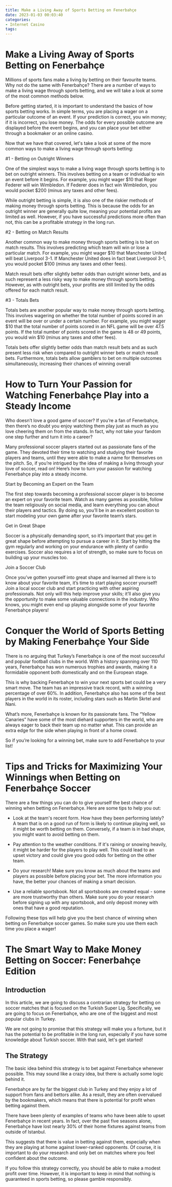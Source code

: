 ```yaml
---
title: Make a Living Away of Sports Betting on Fenerbahçe
date: 2023-01-03 00:03:40
categories:
- Internet Casino
tags:
---
```



#  Make a Living Away of Sports Betting on Fenerbahçe

Millions of sports fans make a living by betting on their favourite teams. Why not do the same with Fenerbahçe? There are a number of ways to make a living wage through sports betting, and we will take a look at some of the most common methods below.

Before getting started, it is important to understand the basics of how sports betting works. In simple terms, you are placing a wager on a particular outcome of an event. If your prediction is correct, you win money; if it is incorrect, you lose money. The odds for every possible outcome are displayed before the event begins, and you can place your bet either through a bookmaker or an online casino.

Now that we have that covered, let's take a look at some of the more common ways to make a living wage through sports betting:

#1 - Betting on Outright Winners

One of the simplest ways to make a living wage through sports betting is to bet on outright winners. This involves betting on a team or individual to win an event before it begins. For example, you might wager $10 that Roger Federer will win Wimbledon. If Federer does in fact win Wimbledon, you would pocket $200 (minus any taxes and other fees).


While outright betting is simple, it is also one of the riskier methods of making money through sports betting. This is because the odds for an outright winner are generally quite low, meaning your potential profits are limited as well. However, if you have successful predictions more often than not, this can be a profitable strategy in the long run.


#2 - Betting on Match Results

Another common way to make money through sports betting is to bet on match results. This involves predicting which team will win or lose a particular match. For example, you might wager $10 that Manchester United will beat Liverpool 3-1. If Manchester United does in fact beat Liverpool 3-1, you would pocket $100 (minus any taxes and other fees).



  Match result bets offer slightly better odds than outright winner bets, and as such represent a less risky way to make money through sports betting. However, as with outright bets, your profits are still limited by the odds offered for each match result.



 #3 - Totals Bets

 Totals bets are another popular way to make money through sports betting. This involves wagering on whether the total number of points scored in an event will be over or under a certain number. For example, you might wager $10 that the total number of points scored in an NFL game will be over 47.5 points. If the total number of points scored in the game is 48 or 49 points, you would win $10 (minus any taxes and other fees).



 Totals bets offer slightly better odds than match result bets and as such present less risk when compared to outright winner bets or match result bets. Furthermore, totals bets allow gamblers to bet on multiple outcomes simultaneously, increasing their chances of winning overall

#  How to Turn Your Passion for Watching Fenerbahçe Play into a Steady Income

Who doesn’t love a good game of soccer? If you’re a fan of Fenerbahçe, then there’s no doubt you enjoy watching them play just as much as you love cheering them on from the stands. In fact, why not take your fandom one step further and turn it into a career?

Many professional soccer players started out as passionate fans of the game. They devoted their time to watching and studying their favorite players and teams, until they were able to make a name for themselves on the pitch. So, if you’re intrigued by the idea of making a living through your love of soccer, read on! Here’s how to turn your passion for watching Fenerbahçe play into a steady income.

Start by Becoming an Expert on the Team

The first step towards becoming a professional soccer player is to become an expert on your favorite team. Watch as many games as possible, follow the team religiously on social media, and learn everything you can about their players and tactics. By doing so, you’ll be in an excellent position to start modeling your own game after your favorite team’s stars.

Get in Great Shape

Soccer is a physically demanding sport, so it’s important that you get in great shape before attempting to pursue a career in it. Start by hitting the gym regularly and working on your endurance with plenty of cardio exercises. Soccer also requires a lot of strength, so make sure to focus on building up your muscles too.

Join a Soccer Club

Once you’ve gotten yourself into great shape and learned all there is to know about your favorite team, it’s time to start playing soccer yourself! Join a local soccer club and start practicing with other aspiring professionals. Not only will this help improve your skills; it’ll also give you the opportunity to make some valuable connections in the industry. Who knows, you might even end up playing alongside some of your favorite Fenerbahçe players!

#  Conquer the World of Sports Betting by Making Fenerbahçe Your Side

There is no arguing that Turkey’s Fenerbahçe is one of the most successful and popular football clubs in the world. With a history spanning over 110 years, Fenerbahçe has won numerous trophies and awards, making it a formidable opponent both domestically and on the European stage.

This is why backing Fenerbahçe to win your next sports bet could be a very smart move. The team has an impressive track record, with a winning percentage of over 60%. In addition, Fenerbahçe also has some of the best players in the world in its roster, including stars such as Martin Skrtel and Nani.

What’s more, Fenerbahçe is known for its passionate fans. The “Yellow Canaries” have some of the most diehard supporters in the world, who are always eager to back their team up no matter what. This can provide an extra edge for the side when playing in front of a home crowd.

So if you’re looking for a winning bet, make sure to add Fenerbahçe to your list!

#  Tips and Tricks for Maximizing Your Winnings when Betting on Fenerbahçe Soccer

There are a few things you can do to give yourself the best chance of winning when betting on Fenerbahçe. Here are some tips to help you out:

- Look at the team's recent form. How have they been performing lately? A team that is on a good run of form is likely to continue playing well, so it might be worth betting on them. Conversely, if a team is in bad shape, you might want to avoid betting on them.

- Pay attention to the weather conditions. If it's raining or snowing heavily, it might be harder for the players to play well. This could lead to an upset victory and could give you good odds for betting on the other team.

- Do your research! Make sure you know as much about the teams and players as possible before placing your bet. The more information you have, the better your chances of making a smart decision.

- Use a reliable sportsbook. Not all sportsbooks are created equal - some are more trustworthy than others. Make sure you do your research before signing up with any sportsbook, and only deposit money with ones that have a good reputation.

 Following these tips will help give you the best chance of winning when betting on Fenerbahçe soccer games. So make sure you use them each time you place a wager!

#  The Smart Way to Make Money Betting on Soccer: Fenerbahçe Edition

## Introduction

In this article, we are going to discuss a contrarian strategy for betting on soccer matches that is focused on the Turkish Super Lig. Specifically, we are going to focus on Fenerbahçe, who are one of the biggest and most popular clubs in Turkey.

We are not going to promise that this strategy will make you a fortune, but it has the potential to be profitable in the long run, especially if you have some knowledge about Turkish soccer. With that said, let's get started!

## The Strategy

The basic idea behind this strategy is to bet against Fenerbahçe whenever possible. This may sound like a crazy idea, but there is actually some logic behind it.

Fenerbahçe are by far the biggest club in Turkey and they enjoy a lot of support from fans and bettors alike. As a result, they are often overvalued by the bookmakers, which means that there is potential for profit when betting against them.

There have been plenty of examples of teams who have been able to upset Fenerbahçe in recent years. In fact, over the past five seasons alone, Fenerbahçe have lost nearly 30% of their home fixtures against teams from outside of Istanbul.

This suggests that there is value in betting against them, especially when they are playing at home against lower-ranked opponents. Of course, it is important to do your research and only bet on matches where you feel confident about the outcome.

If you follow this strategy correctly, you should be able to make a modest profit over time. However, it is important to keep in mind that nothing is guaranteed in sports betting, so please gamble responsibly.
